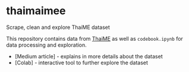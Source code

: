 # thaimaimee
Scrape, clean and explore ThaiME dataset

This repository contains data from [ThaiME](http://nscr.nesdb.go.th/thaime-project/) as well as `codebook.ipynb` for data processing and exploration.
* [Medium article] - explains in more details about the dataset
* [Colab] - interactive tool to further explore the dataset
